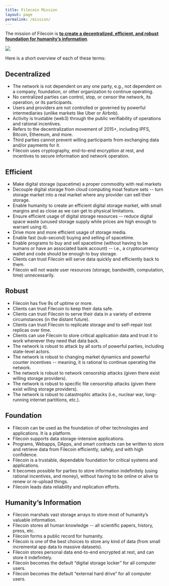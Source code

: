 ```yaml
---
title: Filecoin Mission
layout: page
permalink: /mission/
---
```


The mission of Filecoin is **<span style="text-decoration:underline;">to create a decentralized, efficient, and robust foundation for humanity’s information</span>**.

![](https://ipfs.io/ipfs/Qmf8qbRQvUpTSCo6e8ptZyHr7ZmWFCVDqrroCW6MtLHsLe)

Here is a short overview of each of these terms:

## Decentralized

*   The network is not dependent on any one party, e.g., not dependent on a company, foundation, or other organization to continue operating.
*   No centralized parties can control, stop, or censor the network, its operation, or its participants.
*   Users and providers are not controlled or governed by powerful intermediaries (unlike markets like Uber or Airbnb).
*   Activity is trustable (web3) through the public verifiability of operations and rational incentives.
*   Refers to the decentralization movement of 2015+, including IPFS, Bitcoin, Ethereum, and more.
*   Third parties cannot prevent willing participants from exchanging data and/or payments for it.
*   Filecoin uses cryptography, end-to-end encryption at rest, and incentives to secure information and network operation.

## Efficient

*   Make digital storage (spacetime) a proper commodity with real markets
*   Decouple digital storage from cloud computing moat feature sets -- turn storage market into a real market where any provider can sell their storage.
*   Enable humanity to create an efficient digital storage market, with small margins and as close as we can get to physical limitations.
*   Ensure efficient usage of digital storage resources -- reduce digital space waste (unused storage supply while prices are high enough to warrant using it).
*   Drive more and more efficient usage of storage media.
*   Enable fast (sub-second) buying and selling of spacetime.
*   Enable programs to buy and sell spacetime (without having to be humans or have an associated bank account) -- i.e., a cryptocurrency wallet and code should be enough to buy storage.
*   Clients can trust Filecoin will serve data quickly and efficiently back to them.
*   Filecoin will not waste user resources (storage, bandwidth, computation, time) unnecessarily.
    
## Robust

 *   Filecoin has five 9s of uptime or more.
 *   Clients can trust Filecoin to keep their data safe.
 *   Clients can trust Filecoin to serve their data in a variety of extreme circumstances (in the distant future).
 *   Clients can trust Filecoin to replicate storage and to self-repair lost replicas over time.
 *   Clients can use Filecoin to store critical application data and trust it to work whenever they need that data back.
 *   The network is robust to attack by all sorts of powerful parties, including state-level actors.
 *   The network is robust to changing market dynamics and powerful counter incentives -- meaning, it is rational to continue operating the network.
 *   The network is robust to network censorship attacks (given there exist willing storage providers).
 *   The network is robust to specific file censorship attacks (given there exist willing storage providers).
 *   The network is robust to catastrophic attacks (i.e., nuclear war, long-running internet partitions, etc.).

## Foundation

 *   Filecoin can be used as the foundation of other technologies and applications. It is a platform.
 *   Filecoin supports data storage-intensive applications.
 *   Programs, Webapps, DApps, and smart contracts can be written to store and retrieve data from Filecoin efficiently, safely, and with high confidence.
 *   Filecoin is a trustable, dependable foundation for critical systems and applications.
 *   It becomes possible for parties to store information indefinitely (using rational incentives, and money), without having to be online or alive to renew or re-upload things.
 *   Filecoin leads data reliability and replication efforts.

## Humanity’s Information

 *   Filecoin marshals vast storage arrays to store most of humanity’s valuable information.
 *   Filecoin stores all human knowledge -- all scientific papers, history, press, etc.
 *   Filecoin forms a public record for humanity.
 *   Filecoin is one of the best choices to store any kind of data (from small incremental app data to massive datasets).
 *   Filecoin stores personal data end-to-end encrypted at rest, and can store it indefinitely.
 *   Filecoin becomes the default “digital storage locker” for all computer users.
 *   Filecoin becomes the default “external hard drive” for all computer users.
